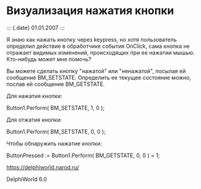 Визуализация нажатия кнопки
===========================

::: {.date}
01.01.2007
:::

Я знаю как нажать кнопку через keypress, но хотя пользователь определил
действие в обработчике события OnClick, сама кнопка не отражает видимых
изменений, происходящих при ее нажатии мышью. Кто-нибудь может мне
помочь?

Вы можете сделать кнопку \"нажатой\" или \"ненажатой\", посылая ей
сообщение BM\_SETSTATE. Определить ее текущее состояние можно, послав ей
сообщение BM\_GETSTATE.

Для нажатия кнопки:

Button1.Perform( BM\_SETSTATE, 1, 0 );

Для отжатия кнопки:

Button1.Perform( BM\_SETSTATE, 0, 0 );

Чтобы обнаружить нажатие кнопки:

ButtonPressed := Button1.Perform( BM\_GETSTATE, 0, 0 ) = 1;

<https://delphiworld.narod.ru/>

DelphiWorld 6.0
